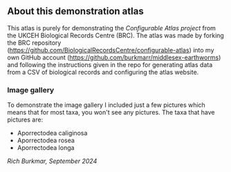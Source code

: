 ## About this demonstration atlas

This atlas is purely for demonstrating the *Configurable Atlas project* from the UKCEH Biological Records Centre (BRC). The atlas was made by forking the BRC repository (https://github.com/BiologicalRecordsCentre/configurable-atlas) into my own GitHub account (https://github.com/burkmarr/middlesex-earthworms) and following the instructions given in the repo for generating atlas data from a CSV of biological records and configuring the atlas website.

### Image gallery

To demonstrate the image gallery I included just a few pictures which means that for most taxa, you won't see any pictures. The taxa that have pictures are:
- Aporrectodea caliginosa
- Aporrectodea rosea
- Aporrectodea longa

*Rich Burkmar, September 2024*

